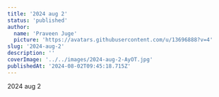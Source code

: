 ```yaml
---
title: '2024 aug 2'
status: 'published'
author:
  name: 'Praveen Juge'
  picture: 'https://avatars.githubusercontent.com/u/13696888?v=4'
slug: '2024-aug-2'
description: ''
coverImage: '../../images/2024-aug-2-AyOT.jpg'
publishedAt: '2024-08-02T09:45:18.715Z'
---
```


2024 aug 2